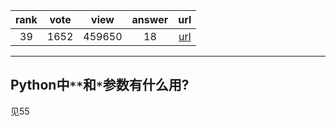 
| rank | vote | view | answer | url |
|:-:|:-:|:-:|:-:|:-:|
|39|1652|459650|18| [url](http://stackoverflow.com/questions/36901/what-does-double-star-asterisk-and-star-asterisk-do-for-parameters) |
***

## Python中`**`和`*`参数有什么用?

见55